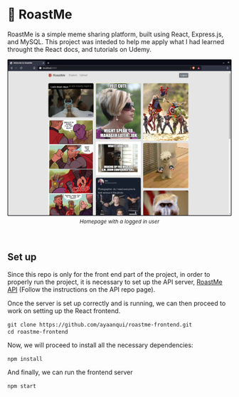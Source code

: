 # 👺 RoastMe

RoastMe is a simple meme sharing platform, built using React, Express.js, and MySQL. This project was inteded to help me apply what I had learned throught the React docs, and tutorials on Udemy.

<p align="center">
    <img src="./public/images/previews/homepage.png">
    <small><i>Homepage with a logged in user</i></small>
</p>

<br />

## Set up
Since this repo is only for the front end part of the project, in order to properly run the project, it is necessary to set up the API server, [RoastMe API](https://github.com/ayaanqui/roastme-api) (Follow the instructions on the API repo page).

Once the server is set up correctly and is running, we can then proceed to work on setting up the React frontend.

```
git clone https://github.com/ayaanqui/roastme-frontend.git
cd roastme-frontend
```

Now, we will proceed to install all the necessary dependencies:
```
npm install
```
And finally, we can run the frontend server
```
npm start
```